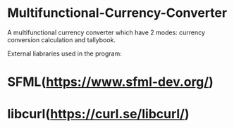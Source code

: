 # Multifunctional-Currency-Converter

A multifunctional currency converter which have 2 modes: currency conversion calculation and tallybook.

External liabraries used in the program:
# SFML(https://www.sfml-dev.org/)
# libcurl(https://curl.se/libcurl/)
